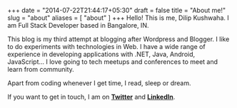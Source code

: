 +++
date = "2014-07-22T21:44:17+05:30"
draft = false
title = "About me!"
slug = "about"
aliases = [
	"about"
]
+++
Hello! This is me, Dilip Kushwaha. I am Full Stack Developer based in Bangalore, IN.  

This blog is my third attempt at blogging after Wordpress and Blogger. I like to do experiments with technologies in Web. I have a wide range of experience in developing applications with .NET, Java, Android, JavaScript...
I love going to tech meetups and conferences to meet and learn from community.

Apart from coding whenever I get time, I read, sleep or dream.

If you want to get in touch, I am on **[Twitter](http://twitter.com/kushdilip)** and **[LinkedIn](https://www.linkedin.com/in/dilipkushwaha)**.
